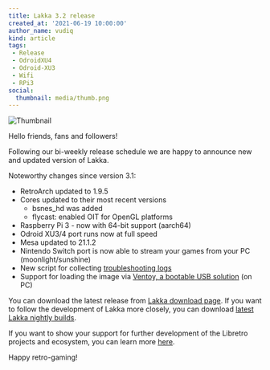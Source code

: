 ```yaml
---
title: Lakka 3.2 release
created_at: '2021-06-19 10:00:00'
author_name: vudiq
kind: article
tags:
 - Release
 - OdroidXU4
 - Odroid-XU3
 - Wifi
 - RPi3
social:
  thumbnail: media/thumb.png
---
```


![Thumbnail](media/thumb.png)

Hello friends, fans and followers!

Following our bi-weekly release schedule we are happy to announce new and updated version of Lakka.

Noteworthy changes since version 3.1:

- RetroArch updated to 1.9.5
- Cores updated to their most recent versions
  - bsnes_hd was added
  - flycast: enabled OIT for OpenGL platforms
- Raspberry Pi 3 - now with 64-bit support (aarch64)
- Odroid XU3/4 port runs now at full speed
- Mesa updated to 21.1.2
- Nintendo Switch port is now able to stream your games from your PC (moonlight/sunshine)
- New script for collecting [troubleshooting logs](/doc/Troubleshooting-Lakka/)
- Support for loading the image via [Ventoy, a bootable USB solution](https://www.ventoy.net) (on PC)

You can download the latest release from [Lakka download page](/get). If you want to follow the development of Lakka more closely, you can download [latest Lakka nightly builds](<%= @config[:devel][:'all-latest'] %>).

If you want to show your support for further development of the Libretro projects and ecosystem, you can learn more [here](http://retroarch.com/index.php?page=donate).

Happy retro-gaming!
